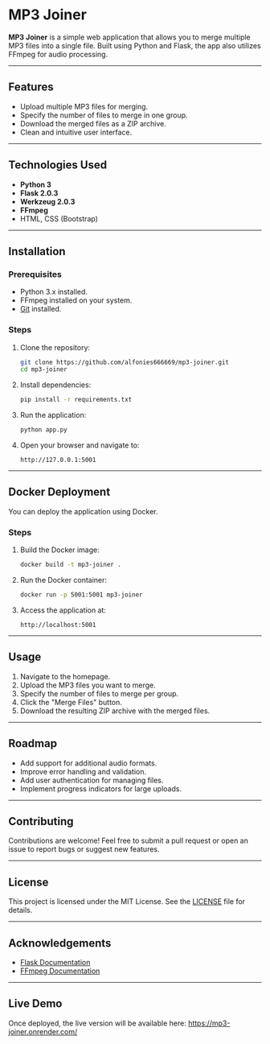 # MP3 Joiner

**MP3 Joiner** is a simple web application that allows you to merge multiple MP3 files into a single file. Built using
Python and Flask, the app also utilizes FFmpeg for audio processing.

---

## Features

- Upload multiple MP3 files for merging.
- Specify the number of files to merge in one group.
- Download the merged files as a ZIP archive.
- Clean and intuitive user interface.

---

## Technologies Used

- **Python 3**
- **Flask 2.0.3**
- **Werkzeug 2.0.3**
- **FFmpeg**
- HTML, CSS (Bootstrap)

---

## Installation

### Prerequisites

- Python 3.x installed.
- FFmpeg installed on your system.
- [Git](https://git-scm.com/) installed.

### Steps

1. Clone the repository:
   ```bash
   git clone https://github.com/alfonies666669/mp3-joiner.git
   cd mp3-joiner
   ```

2. Install dependencies:
   ```bash
   pip install -r requirements.txt
   ```

3. Run the application:
   ```bash
   python app.py
   ```

4. Open your browser and navigate to:
   ```
   http://127.0.0.1:5001
   ```

---

## Docker Deployment

You can deploy the application using Docker.

### Steps

1. Build the Docker image:
   ```bash
   docker build -t mp3-joiner .
   ```

2. Run the Docker container:
   ```bash
   docker run -p 5001:5001 mp3-joiner
   ```

3. Access the application at:
   ```
   http://localhost:5001
   ```

---

## Usage

1. Navigate to the homepage.
2. Upload the MP3 files you want to merge.
3. Specify the number of files to merge per group.
4. Click the "Merge Files" button.
5. Download the resulting ZIP archive with the merged files.

---

## Roadmap

- Add support for additional audio formats.
- Improve error handling and validation.
- Add user authentication for managing files.
- Implement progress indicators for large uploads.

---

## Contributing

Contributions are welcome! Feel free to submit a pull request or open an issue to report bugs or suggest new features.

---

## License

This project is licensed under the MIT License. See the [LICENSE](LICENSE) file for details.

---

## Acknowledgements

- [Flask Documentation](https://flask.palletsprojects.com/)
- [FFmpeg Documentation](https://ffmpeg.org/documentation.html)

---

## Live Demo

Once deployed, the live version will be available here:
https://mp3-joiner.onrender.com/